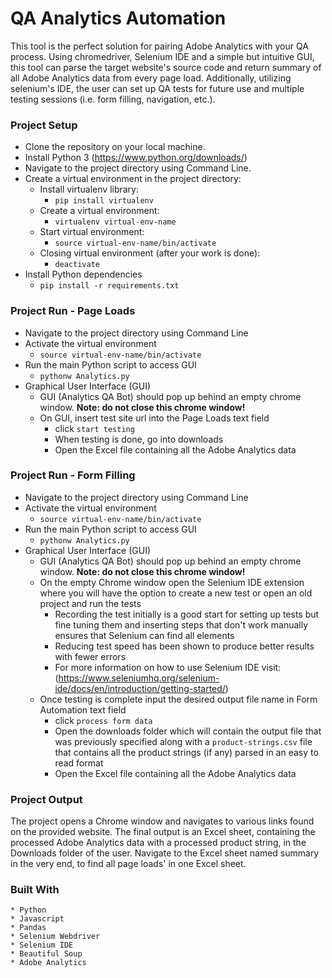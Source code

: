 # QA Analytics Automation

This tool is the perfect solution for pairing Adobe Analytics with your QA process. Using chromedriver, Selenium IDE and a simple but intuitive GUI, this tool can parse the target website's source code and return summary of all Adobe Analytics data from every page load. Additionally, utilizing selenium's IDE, the user can set up QA tests for future use and multiple testing sessions (i.e. form filling, navigation, etc.).

### Project Setup

* Clone the repository on your local machine.
* Install Python 3 (https://www.python.org/downloads/)
* Navigate to the project directory using Command Line.
* Create a virtual environment in the project directory:
  * Install virtualenv library:
    * `pip install virtualenv`
  * Create a virtual environment:
    * `virtualenv virtual-env-name`
  * Start virtual environment:
    * `source virtual-env-name/bin/activate`
  * Closing virtual environment (after your work is done):
    * `deactivate`
* Install Python dependencies
  * `pip install -r requirements.txt`

### Project Run - Page Loads

* Navigate to the project directory using Command Line
* Activate the virtual environment
  * `source virtual-env-name/bin/activate`
* Run the main Python script to access GUI
  * `pythonw Analytics.py`
* Graphical User Interface (GUI)
  * GUI (Analytics QA Bot) should pop up behind an empty chrome window. **Note: do not close this chrome window!**
  * On GUI, insert test site url into the Page Loads text field
    * click `start testing`
    * When testing is done, go into downloads
    * Open the Excel file containing all the Adobe Analytics data
    
### Project Run - Form Filling

* Navigate to the project directory using Command Line
* Activate the virtual environment
  * `source virtual-env-name/bin/activate`
* Run the main Python script to access GUI
  * `pythonw Analytics.py`
* Graphical User Interface (GUI)
  * GUI (Analytics QA Bot) should pop up behind an empty chrome window. **Note: do not close this chrome window!**
  * On the empty Chrome window open the Selenium IDE extension where you will have the option to create a new test or open an old project and run the tests
    * Recording the test initially is a good start for setting up tests but fine tuning them and inserting steps that don't work manually ensures that Selenium can find all elements
    * Reducing test speed has been shown to produce better results with fewer errors
    * For more information on how to use Selenium IDE visit: (https://www.seleniumhq.org/selenium-ide/docs/en/introduction/getting-started/)
  * Once testing is complete input the desired output file name in Form Automation text field
    * click `process form data`
    * Open the downloads folder which will contain the output file that was previously specified along with a `product-strings.csv` file that contains all the product strings (if any) parsed in an easy to read format
    * Open the Excel file containing all the Adobe Analytics data
    
### Project Output

The project opens a Chrome window and navigates to various links found on the provided website. The final output is an Excel sheet, containing the processed Adobe Analytics data with a processed product string, in the Downloads folder of the user. Navigate to the Excel sheet named summary in the very end, to find all page loads' in one Excel sheet. 


### Built With

```
* Python
* Javascript
* Pandas
* Selenium Webdriver
* Selenium IDE
* Beautiful Soup
* Adobe Analytics
```
